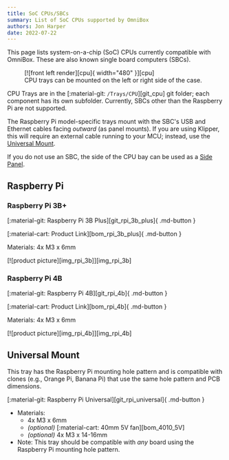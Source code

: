 ```yaml
---
title: SoC CPUs/SBCs
summary: List of SoC CPUs supported by OmniBox
authors: Jon Harper
date: 2022-07-22
---
```


This page lists system-on-a-chip (SoC) CPUs currently compatible with OmniBox. These are also known single board computers (SBCs).

<figure markdown>
  [![front left render][cpu]{ width="480" }][cpu]
  <figcaption>CPU trays can be mounted on the left or right side of the case.</figcaption>
</figure>

CPU Trays are in the [:material-git: `/Trays/CPU`][git_cpu] git folder; each component has its own subfolder. Currently, SBCs other than the Raspberry Pi are not supported.

The Raspberry Pi model-specific trays mount with the SBC's USB and Ethernet cables facing *outward* (as panel mounts). If you are using Klipper, this will require an external cable running to your MCU; instead, use the [Universal Mount](#universal-mount).

If you do not use an SBC, the side of the CPU bay can be used as a [Side Panel][panel_mounts].

<!-- Template
<div markdown class="jh-grid-container jh-grid-2">
<div markdown class="jh-grid-para">
[:material-git: Files][git_]{ .md-button }

[:material-cart: Product Link][bom_]{ .md-button }

- Materials:
- Notes:
</div>
<div markdown class="jh-grid-img">
[![product picture][img_]][img_]
</div>
</div>
 -->


## Raspberry Pi

### Raspberry Pi 3B+

<div markdown class="jh-grid-container jh-grid-2">
<div markdown class="jh-grid-para">
[:material-git: Raspberry Pi 3B Plus][git_rpi_3b_plus]{ .md-button }

[:material-cart: Product Link][bom_rpi_3b_plus]{ .md-button }

Materials: 4x M3 x 6mm

</div>
<div markdown class="jh-grid-img">
[![product picture][img_rpi_3b]][img_rpi_3b]
</div>
</div>

### Raspberry Pi 4B

<div markdown class="jh-grid-container jh-grid-2">
<div markdown class="jh-grid-para">
[:material-git: Raspberry Pi 4B][git_rpi_4b]{ .md-button }

[:material-cart: Product Link][bom_rpi_4b]{ .md-button }

Materials: 4x M3 x 6mm

</div>
<div markdown class="jh-grid-img">
[![product picture][img_rpi_4b]][img_rpi_4b]
</div>
</div>

## Universal Mount

This tray has the Raspberry Pi mounting hole pattern and is compatible with clones (e.g., Orange Pi, Banana Pi) that use the same hole pattern and PCB dimensions.

<div markdown class="jh-grid-container jh-grid-2">
<div markdown class="jh-grid-para">
[:material-git: Raspberry Pi Universal][git_rpi_universal]{ .md-button }

- Materials:
    - 4x M3 x 6mm
    - *(optional)* [:material-cart: 40mm 5V fan][bom_4010_5V]
    - *(optional)* 4x M3 x 14-16mm
- Note: This tray should be compatible with *any* board using the Raspberry Pi mounting hole pattern.
</div>
<!-- <div markdown class="jh-grid-img">
</div> -->
</div>



[cpu]: ../img/components/cpu.png
[img_rpi_3b]: ../img/parts/rpi_3b_plus.jpg
[img_rpi_4b]: ../img/parts/rpi_4b.jpg
[panel_mounts]: panel_mounts.md